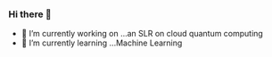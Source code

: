 ### Hi there 👋

<!--
**joshiCoding/joshiCoding** is a ✨ _special_ ✨ repository because its `README.md` (this file) appears on your GitHub profile.

Here are some ideas to get you started:
-->
- 🔭 I’m currently working on ...an SLR on cloud quantum computing
- 🌱 I’m currently learning ...Machine Learning

<!-- - 👯 I’m looking to collaborate on ...any intresting project
 - 💬 Ask me about ... cooking, rubik cubes and teaching
- 📫 How to reach me: ...joshimohit2211@gmail.com
- 😄 Pronouns: ...he
- ⚡ Fun fact: ...Love to converse about intresting facts in general
